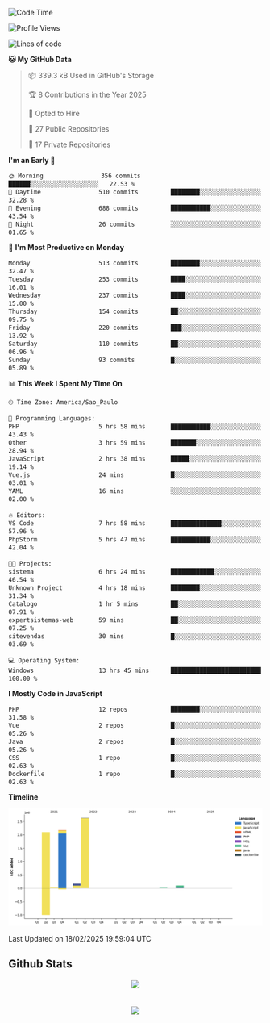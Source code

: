  
<!--START_SECTION:waka-->
![Code Time](http://img.shields.io/badge/Code%20Time-1%2C799%20hrs%2042%20mins-blue)

![Profile Views](http://img.shields.io/badge/Profile%20Views-0-blue)

![Lines of code](https://img.shields.io/badge/From%20Hello%20World%20I%27ve%20Written-7.2%20million%20lines%20of%20code-blue)

**🐱 My GitHub Data** 

> 📦 339.3 kB Used in GitHub's Storage 
 > 
> 🏆 8 Contributions in the Year 2025
 > 
> 💼 Opted to Hire
 > 
> 📜 27 Public Repositories 
 > 
> 🔑 17 Private Repositories 
 > 
**I'm an Early 🐤** 

```text
🌞 Morning                356 commits         ██████░░░░░░░░░░░░░░░░░░░   22.53 % 
🌆 Daytime                510 commits         ████████░░░░░░░░░░░░░░░░░   32.28 % 
🌃 Evening                688 commits         ███████████░░░░░░░░░░░░░░   43.54 % 
🌙 Night                  26 commits          ░░░░░░░░░░░░░░░░░░░░░░░░░   01.65 % 
```
📅 **I'm Most Productive on Monday** 

```text
Monday                   513 commits         ████████░░░░░░░░░░░░░░░░░   32.47 % 
Tuesday                  253 commits         ████░░░░░░░░░░░░░░░░░░░░░   16.01 % 
Wednesday                237 commits         ████░░░░░░░░░░░░░░░░░░░░░   15.00 % 
Thursday                 154 commits         ██░░░░░░░░░░░░░░░░░░░░░░░   09.75 % 
Friday                   220 commits         ███░░░░░░░░░░░░░░░░░░░░░░   13.92 % 
Saturday                 110 commits         ██░░░░░░░░░░░░░░░░░░░░░░░   06.96 % 
Sunday                   93 commits          █░░░░░░░░░░░░░░░░░░░░░░░░   05.89 % 
```


📊 **This Week I Spent My Time On** 

```text
🕑︎ Time Zone: America/Sao_Paulo

💬 Programming Languages: 
PHP                      5 hrs 58 mins       ███████████░░░░░░░░░░░░░░   43.43 % 
Other                    3 hrs 59 mins       ███████░░░░░░░░░░░░░░░░░░   28.94 % 
JavaScript               2 hrs 38 mins       █████░░░░░░░░░░░░░░░░░░░░   19.14 % 
Vue.js                   24 mins             █░░░░░░░░░░░░░░░░░░░░░░░░   03.01 % 
YAML                     16 mins             ░░░░░░░░░░░░░░░░░░░░░░░░░   02.00 % 

🔥 Editors: 
VS Code                  7 hrs 58 mins       ██████████████░░░░░░░░░░░   57.96 % 
PhpStorm                 5 hrs 47 mins       ███████████░░░░░░░░░░░░░░   42.04 % 

🐱‍💻 Projects: 
sistema                  6 hrs 24 mins       ████████████░░░░░░░░░░░░░   46.54 % 
Unknown Project          4 hrs 18 mins       ████████░░░░░░░░░░░░░░░░░   31.34 % 
Catalogo                 1 hr 5 mins         ██░░░░░░░░░░░░░░░░░░░░░░░   07.91 % 
expertsistemas-web       59 mins             ██░░░░░░░░░░░░░░░░░░░░░░░   07.25 % 
sitevendas               30 mins             █░░░░░░░░░░░░░░░░░░░░░░░░   03.69 % 

💻 Operating System: 
Windows                  13 hrs 45 mins      █████████████████████████   100.00 % 
```

**I Mostly Code in JavaScript** 

```text
PHP                      12 repos            ████████░░░░░░░░░░░░░░░░░   31.58 % 
Vue                      2 repos             █░░░░░░░░░░░░░░░░░░░░░░░░   05.26 % 
Java                     2 repos             █░░░░░░░░░░░░░░░░░░░░░░░░   05.26 % 
CSS                      1 repo              █░░░░░░░░░░░░░░░░░░░░░░░░   02.63 % 
Dockerfile               1 repo              █░░░░░░░░░░░░░░░░░░░░░░░░   02.63 % 
```



**Timeline**

![Lines of Code chart](https://raw.githubusercontent.com/MaueDev/MaueDev/main/assets/bar_graph.png)


 Last Updated on 18/02/2025 19:59:04 UTC
<!--END_SECTION:waka-->

## Github Stats  
<div align="center"><img src="https://github-readme-stats.vercel.app/api/top-langs/?username=MaueDev&hide_border=true&layout=compact" align="center" /></div>  

<br/>  

<br/>  

<div align="center">
<img src="https://komarev.com/ghpvc/?username=MaueDev&&style=flat-square" align="center" />
</div>  
  
